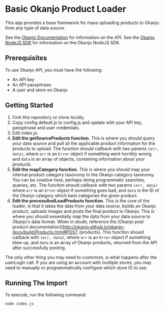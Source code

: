 # Basic Okanjo Product Loader 

This app provides a base framework for mass uploading products to Okanjo from any type of data source.

See the [Okanjo Documentation](okanjo.github.io/okanjo-docs/build/index.html) for information on the API.
See the [Okanjo NodeJS SDK](github.com/okanjo/okanjo-nodejs) for information on the Okanjo NodeJS SDK.

## Prerequisites

To use Okanjo API, you must have the following:
* An API key
* An API passphrase.
* A user and store on Okanjo

## Getting Started

1. Fork this repository or clone locally.
2. Copy config.default.js to config.js and update with your API key, passphrase and user credentials.
3. Edit index.js:
 1. **Edit the getSourceProducts function.** This is where you should query your data source and pull all the applicable product information for the products to upload. The function should callback with two params `(err, data)`, where `err` is an `Error` object if something went horribly wrong, and `data` is an array of objects, containing information about your products.
 2. **Edit the mapCategory function.** This is where you should map your internal product category taxonomy to the Okanjo category taxonomy. You can be creative here, perhaps doing programmatic searches, queries, etc. The funciton should callback with two params `(err, data)` where `err` is an `Error` object if something goes bad, and `data` is the ID of the Okanjo category which best categories the given product.
 3. **Edit the processAndLoadProducts function.** This is the core of the loader, in that it takes the data from your data source, builds an Okanjo product, uploads images and posts the final product to Okanjo. This is where you should essentially map the data from your data source to Okanjo's data format. When in doubt, reference the [Okanjo post product documentation](http://okanjo.github.io/okanjo-docs/build/Products.html#POST /products). This funciton should callback with `(err, data)`, where `err` is an `Error` object if something blew up, and `data` is an array of Okanjo products, returned from the API after successfully posting.

The only other thing you may need to customize, is what happens after the userLogin call. If you are using an account with multiple stores, you may need to manually or programmatically configure which store ID to use. 

## Running The Import

To execute, run the following command:
```sh
node index.js
```
